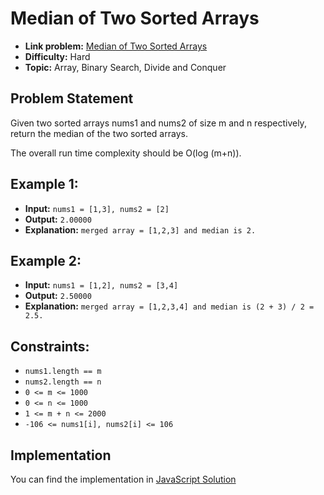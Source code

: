 # Median of Two Sorted Arrays

- **Link problem:** [Median of Two Sorted Arrays](https://leetcode.com/problems/median-of-two-sorted-arrays/)
- **Difficulty:** Hard
- **Topic:** Array, Binary Search, Divide and Conquer

## Problem Statement

Given two sorted arrays nums1 and nums2 of size m and n respectively, return the median of the two sorted arrays.

The overall run time complexity should be O(log (m+n)).

## Example 1:

- **Input:** `nums1 = [1,3], nums2 = [2]`
- **Output:** `2.00000`
- **Explanation:** `merged array = [1,2,3] and median is 2.`

## Example 2:

- **Input:** `nums1 = [1,2], nums2 = [3,4]`
- **Output:** `2.50000`
- **Explanation:** `merged array = [1,2,3,4] and median is (2 + 3) / 2 = 2.5.`

## Constraints:

- `nums1.length == m`
- `nums2.length == n`
- `0 <= m <= 1000`
- `0 <= n <= 1000`
- `1 <= m + n <= 2000`
- `-106 <= nums1[i], nums2[i] <= 106`

## Implementation

You can find the implementation in [JavaScript Solution](solution.js)
